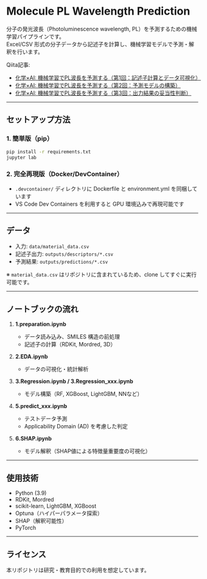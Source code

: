 # Molecule PL Wavelength Prediction

分子の発光波長（Photoluminescence wavelength, PL）を予測するための機械学習パイプラインです。  
Excel/CSV 形式の分子データから記述子を計算し、機械学習モデルで予測・解釈を行います。  

Qiita記事:  
- [化学×AI: 機械学習でPL波長を予測する（第1回：記述子計算とデータ可視化）](https://qiita.com/Osarunokagoya/items/cc0f79e3a3d959de8635)  
- [化学×AI: 機械学習でPL波長を予測する（第2回：予測モデルの構築）](https://qiita.com/Osarunokagoya/items/fbf618c29ba6c0f85253)  
- [化学×AI: 機械学習でPL波長を予測する（第3回：出力結果の妥当性判断）](https://qiita.com/Osarunokagoya/items/d822d0516b10f9ffa20e)  

---

## セットアップ方法

### 1. 簡単版（pip）
```bash
pip install -r requirements.txt
jupyter lab
```

### 2. 完全再現版（Docker/DevContainer）
- `.devcontainer/` ディレクトリに Dockerfile と environment.yml を同梱しています  
- VS Code Dev Containers を利用すると GPU 環境込みで再現可能です  

---

## データ
- 入力: `data/material_data.csv`  
- 記述子出力: `outputs/descriptors/*.csv`  
- 予測結果: `outputs/predictions/*.csv`  

※ `material_data.csv` はリポジトリに含まれているため、clone してすぐに実行可能です。  

---

## ノートブックの流れ
1. **1.preparation.ipynb**  
   - データ読み込み、SMILES 構造の前処理  
   - 記述子の計算（RDKit, Mordred, 3D）  

2. **2.EDA.ipynb**  
   - データの可視化・統計解析  

3. **3.Regression.ipynb / 3.Regression_xxx.ipynb**  
   - モデル構築（RF, XGBoost, LightGBM, NNなど）  

4. **5.predict_xxx.ipynb**  
   - テストデータ予測  
   - Applicability Domain (AD) を考慮した判定  

5. **6.SHAP.ipynb**  
   - モデル解釈（SHAP値による特徴量重要度の可視化）  

---

## 使用技術
- Python (3.9)  
- RDKit, Mordred  
- scikit-learn, LightGBM, XGBoost  
- Optuna（ハイパーパラメータ探索）  
- SHAP（解釈可能性）  
- PyTorch

---

## ライセンス
本リポジトリは研究・教育目的での利用を想定しています。
